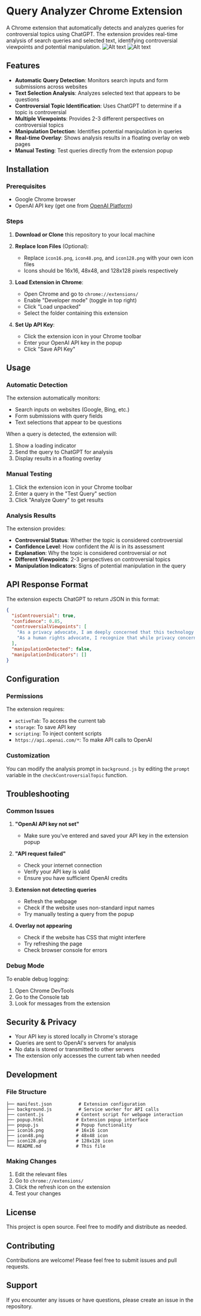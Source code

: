 # Query Analyzer Chrome Extension

A Chrome extension that automatically detects and analyzes queries for controversial topics using ChatGPT. The extension provides real-time analysis of search queries and selected text, identifying controversial viewpoints and potential manipulation.
![Alt text](neuroleptics.png)
![Alt text](hardware_security.png)
## Features

- **Automatic Query Detection**: Monitors search inputs and form submissions across websites
- **Text Selection Analysis**: Analyzes selected text that appears to be questions
- **Controversial Topic Identification**: Uses ChatGPT to determine if a topic is controversial
- **Multiple Viewpoints**: Provides 2-3 different perspectives on controversial topics
- **Manipulation Detection**: Identifies potential manipulation in queries
- **Real-time Overlay**: Shows analysis results in a floating overlay on web pages
- **Manual Testing**: Test queries directly from the extension popup

## Installation

### Prerequisites
- Google Chrome browser
- OpenAI API key (get one from [OpenAI Platform](https://platform.openai.com/api-keys))

### Steps

1. **Download or Clone** this repository to your local machine

2. **Replace Icon Files** (Optional):
   - Replace `icon16.png`, `icon48.png`, and `icon128.png` with your own icon files
   - Icons should be 16x16, 48x48, and 128x128 pixels respectively

3. **Load Extension in Chrome**:
   - Open Chrome and go to `chrome://extensions/`
   - Enable "Developer mode" (toggle in top right)
   - Click "Load unpacked"
   - Select the folder containing this extension

4. **Set Up API Key**:
   - Click the extension icon in your Chrome toolbar
   - Enter your OpenAI API key in the popup
   - Click "Save API Key"

## Usage

### Automatic Detection
The extension automatically monitors:
- Search inputs on websites (Google, Bing, etc.)
- Form submissions with query fields
- Text selections that appear to be questions

When a query is detected, the extension will:
1. Show a loading indicator
2. Send the query to ChatGPT for analysis
3. Display results in a floating overlay

### Manual Testing
1. Click the extension icon in your Chrome toolbar
2. Enter a query in the "Test Query" section
3. Click "Analyze Query" to get results

### Analysis Results
The extension provides:
- **Controversial Status**: Whether the topic is considered controversial
- **Confidence Level**: How confident the AI is in its assessment
- **Explanation**: Why the topic is considered controversial or not
- **Different Viewpoints**: 2-3 perspectives on controversial topics
- **Manipulation Indicators**: Signs of potential manipulation in the query

## API Response Format

The extension expects ChatGPT to return JSON in this format:

```json
{
  "isControversial": true,
  "confidence": 0.85,
  "controversialViewpoints": [
    "As a privacy advocate, I am deeply concerned that this technology represents an unprecedented invasion of personal autonomy and creates a surveillance state that undermines fundamental democratic principles. I believe the collection of such intimate data without explicit, informed consent violates the basic human right to privacy and sets a dangerous precedent for government overreach that we cannot afford to ignore.",
    "As a human rights advocate, I recognize that while privacy concerns are valid, this technology could save countless lives and prevent human rights violations by identifying patterns of abuse and discrimination. I firmly believe the potential benefits to vulnerable populations outweigh the privacy trade-offs, especially when proper safeguards and oversight mechanisms are in place to protect individual rights."
  ],
  "manipulationDetected": false,
  "manipulationIndicators": []
}
```

## Configuration

### Permissions
The extension requires:
- `activeTab`: To access the current tab
- `storage`: To save API key
- `scripting`: To inject content scripts
- `https://api.openai.com/*`: To make API calls to OpenAI

### Customization
You can modify the analysis prompt in `background.js` by editing the `prompt` variable in the `checkControversialTopic` function.

## Troubleshooting

### Common Issues

1. **"OpenAI API key not set"**
   - Make sure you've entered and saved your API key in the extension popup

2. **"API request failed"**
   - Check your internet connection
   - Verify your API key is valid
   - Ensure you have sufficient OpenAI credits

3. **Extension not detecting queries**
   - Refresh the webpage
   - Check if the website uses non-standard input names
   - Try manually testing a query from the popup

4. **Overlay not appearing**
   - Check if the website has CSS that might interfere
   - Try refreshing the page
   - Check browser console for errors

### Debug Mode
To enable debug logging:
1. Open Chrome DevTools
2. Go to the Console tab
3. Look for messages from the extension

## Security & Privacy

- Your API key is stored locally in Chrome's storage
- Queries are sent to OpenAI's servers for analysis
- No data is stored or transmitted to other servers
- The extension only accesses the current tab when needed

## Development

### File Structure
```
├── manifest.json          # Extension configuration
├── background.js          # Service worker for API calls
├── content.js            # Content script for webpage interaction
├── popup.html            # Extension popup interface
├── popup.js              # Popup functionality
├── icon16.png            # 16x16 icon
├── icon48.png            # 48x48 icon
├── icon128.png           # 128x128 icon
└── README.md             # This file
```

### Making Changes
1. Edit the relevant files
2. Go to `chrome://extensions/`
3. Click the refresh icon on the extension
4. Test your changes

## License

This project is open source. Feel free to modify and distribute as needed.

## Contributing

Contributions are welcome! Please feel free to submit issues and pull requests.

## Support

If you encounter any issues or have questions, please create an issue in the repository. 